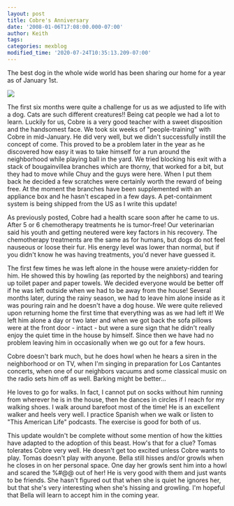 ```yaml
---
layout: post
title: Cobre's Anniversary
date: '2008-01-06T17:08:00.000-07:00'
author: Keith
tags:
categories: mexblog
modified_time: '2020-07-24T10:35:13.209-07:00'
---
```

The best dog in the whole wide world has been sharing our home for a
year as of January 1st.

[![]({{site.baseurl}}/assets/images/IMG_4399.JPG)]({{site.baseurl}}/assets/images/IMG_4399.JPG)

The first six months were quite a challenge for us as we adjusted to
life with a dog. Cats are such different creatures!! Being cat people we
had a lot to learn. Luckily for us, Cobre is a very good teacher with a
sweet disposition and the handsomest face. We took six weeks of
"people-training" with Cobre in mid-January. He did very well, but we
didn't successfully instill the concept of come. This proved to be a
problem later in the year as he discovered how easy it was to take
himself for a run around the neighborhood while playing ball in the
yard. We tried blocking his exit with a stack of bougainvillea branches
which are thorny, that worked for a bit, but they had to move while Chuy
and the guys were here. When I put them back he decided a few scratches
were certainly worth the reward of being free. At the moment the
branches have been supplemented with an appliance box and he hasn't
escaped in a few days. A pet-containment system is being shipped from
the US as I write this update!

As previously posted, Cobre had a health scare soon after he came to us.
After 5 or 6 chemotherapy treatments he is tumor-free! Our veterinarian
said his youth and getting neutered were key factors in his recovery.
The chemotherapy treatments are the same as for humans, but dogs do not
feel nauseous or loose their fur. His energy level was lower than
normal, but if you didn't know he was having treatments, you'd never
have guessed it.

The first few times he was left alone in the house were anxiety-ridden
for him. He showed this by howling (as reported by the neighbors) and
tearing up toilet paper and paper towels. We decided everyone would be
better off if he was left outside when we had to be away from the house!
Several months later, during the rainy season, we had to leave him alone
inside as it was pouring rain and he doesn't have a dog house. We were
quite relieved upon returning home the first time that everything was as
we had left it! We left him alone a day or two later and when we got
back the sofa pillows were at the front door - intact - but were a sure
sign that he didn't really enjoy the quiet time in the house by himself.
Since then we have had no problem leaving him in occasionally when we go
out for a few hours.

Cobre doesn't bark much, but he does howl when he hears a siren in the
neighborhood or on TV, when I'm singing in preparation for Los Cantantes
concerts, when one of our neighbors vacuums and some classical music on
the radio sets him off as well. Barking might be better...

He loves to go for walks. In fact, I cannot put on socks without him
running from wherever he is in the house, then he dances in circles if I
reach for my walking shoes. I walk around barefoot most of the time! He
is an excellent walker and heels very well. I practice Spanish when we
walk or listen to "This American Life" podcasts. The exercise is good
for both of us.

This update wouldn't be complete without some mention of how the kitties
have adapted to the adoption of this beast. How's that for a clue? Tomas
tolerates Cobre very well. He doesn't get too excited unless Cobre wants
to play. Tomas doesn't play with anyone. Bella still hisses and/or
growls when he closes in on her personal space. One day her growls sent
him into a howl and scared the %\#@@ out of her! He is very good with
them and just wants to be friends. She hasn't figured out that when she
is quiet he ignores her, but that she's very interesting when she's
hissing and growling. I'm hopeful that Bella will learn to accept him in
the coming year.
